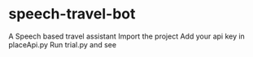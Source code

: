 # speech-travel-bot
A Speech based travel assistant
Import the project
Add your api key in placeApi.py
Run trial.py and see
